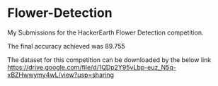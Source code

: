 # Flower-Detection

My Submissions for the HackerEarth Flower Detection competition.

The final accuracy achieved was 89.755

The dataset for this competition can be downloaded by the below link
https://drive.google.com/file/d/1QDp2Y95vLbp-euz_N5q-xBZHwwymy4wL/view?usp=sharing
